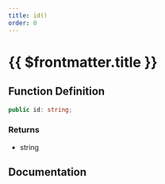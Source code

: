 ```yaml
---
title: id()
order: 0
---
```


# {{ $frontmatter.title }}

## Function Definition

```ts
public id: string;
```

### Returns

* string

## Documentation

<!--@include: ./parts/id.md-->
